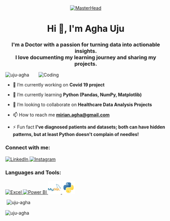 <div align="center">
  <a href="https://github.com/uju-agha">
    <img src="https://media.istockphoto.com/id/1404984142/fr/vectoriel/illustration-vectorielle-dun-graphe-isol%C3%A9-sur-fond-blanc-dessin-doodle-%C3%A0-la-main.jpg?s=170667a&w=0&k=20&c=eO4RULN0CGhXIpsBNoOGzdJiJmrX_-jU6jLdebw132c=" alt="MasterHead" width="800" />
  </a>
</div>

<h1 align="center">Hi 👋, I'm Agha Uju </h1>
<h3 align="center">I'm a Doctor with a passion for turning data into actionable insights.<br>I love documenting my learning journey and sharing my projects.</h3>
<img align="right" 
alt="Coding" width="400" src="https://cdnb.artstation.com/p/assets/images/images/028/991/999/original/anna-havrylyukh-.gif?1596125112">

<p align="left"> 
  <img src="https://komarev.com/ghpvc/?username=uju-agha&label=Profile%20views&color=0e75b6&style=flat" alt="uju-agha" /> 
</p>

- 🔭 I’m currently working on **Covid 19 project**

- 🌱 I’m currently learning **Python (Pandas, NumPy, Matplotlib)**

- 👯 I’m looking to collaborate on **Healthcare Data Analysis Projects**

- 📫 How to reach me **mirian.agha@gmail.com**

- ⚡ Fun fact **I've diagnosed patients and datasets; both can have hidden patterns, but at least Python doesn't complain of needles!**

<h3 align="left">Connect with me:</h3>
<p align="left">
  <a href="https://www.linkedin.com/in/uju-agha-b11531361/" target="_blank">
    <img align="center" src="https://raw.githubusercontent.com/rahuldkjain/github-profile-readme-generator/master/src/images/icons/Social/linked-in-alt.svg" alt="LinkedIn" height="30" width="40" />
  </a>
  <a href="https://www.instagram.com/uju_mirian?igsh=bjFraWhicDF6dDJ3&utm_source=qr" target="_blank">
    <img align="center" src="https://raw.githubusercontent.com/rahuldkjain/github-profile-readme-generator/master/src/images/icons/Social/instagram.svg" alt="Instagram" height="30" width="40" />
  </a>
</p>

<h3 align="left">Languages and Tools:</h3>
<p align="left"> 
  <a href="https://www.microsoft.com/en-us/microsoft-365/excel" target="_blank" rel="noreferrer"> 
    <img src="https://img.icons8.com/color/48/000000/microsoft-excel-2019.png" alt="Excel" width="40" height="40"/> 
  </a> 
  <a href="https://powerbi.microsoft.com/" target="_blank" rel="noreferrer"> 
    <img src="https://img.icons8.com/color/48/000000/power-bi.png" alt="Power BI" width="40" height="40"/> 
  </a>
  <a href="https://www.mysql.com/" target="_blank" rel="noreferrer"> 
    <img src="https://raw.githubusercontent.com/devicons/devicon/master/icons/mysql/mysql-original-wordmark.svg" alt="MySQL" width="40" height="40"/> 
  </a> 
  <a href="https://www.python.org" target="_blank" rel="noreferrer"> 
    <img src="https://raw.githubusercontent.com/devicons/devicon/master/icons/python/python-original.svg" alt="Python" width="40" height="40"/> 
  </a> 
</p>


<p>&nbsp;<img align="center" src="https://github-readme-stats.vercel.app/api?username=uju-agha&show_icons=true&locale=en" alt="uju-agha" /></p>

<p><img align="center" src="https://github-readme-streak-stats.herokuapp.com/?user=uju-agha&" alt="uju-agha" /></p>

